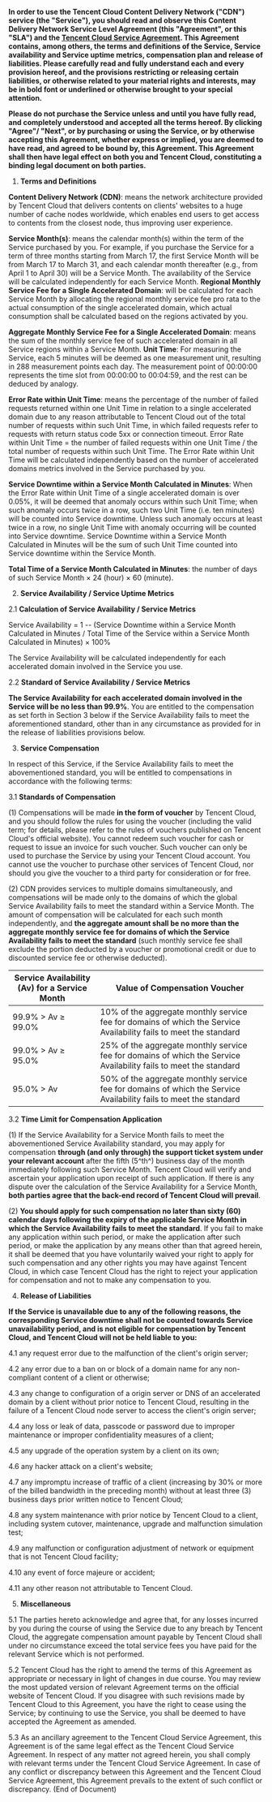 **In order to use the Tencent Cloud Content Delivery Network ("CDN") service (the "Service"), you should read and observe this Content Delivery Network Service Level Agreement (this "Agreement", or this "SLA") and the [Tencent Cloud Service Agreement](https://intl.cloud.tencent.com/document/product/301/9248). This Agreement contains, among others, the terms and definitions of the Service, Service availability and Service uptime metrics, compensation plan and release of liabilities. Please carefully read and fully understand each and every provision hereof, and the provisions restricting or releasing certain liabilities, or otherwise related to your material rights and interests, may be in bold font or underlined or otherwise brought to your special attention.**

**Please do not purchase the Service unless and until you have fully read, and completely understood and accepted all the terms hereof. By clicking "Agree"/ "Next", or by purchasing or using the Service, or by otherwise accepting this Agreement, whether express or implied, you are deemed to have read, and agreed to be bound by, this Agreement. This Agreement shall then have legal effect on both you and Tencent Cloud, constituting a binding legal document on both parties.**

1.  **Terms and Definitions**

**Content Delivery Network (CDN)**: means the network architecture provided by Tencent Cloud that delivers contents on clients' websites to a huge number of cache nodes worldwide, which enables end users to get access to contents from the closest node, thus improving user experience.

**Service Month(s)**: means the calendar month(s) within the term of the Service purchased by you. For example, if you purchase the Service for a term of three months starting from March 17, the first Service Month will be from March 17 to March 31, and each calendar month thereafter (e.g., from April 1 to April 30) will be a Service Month. The availability of the Service will be calculated independently for each Service Month. **Regional Monthly Service Fee for a Single Accelerated Domain**: will be calculated for each Service Month by allocating the regional monthly service fee pro rata to the actual consumption of the single accelerated domain, which actual consumption shall be calculated based on the regions activated by you.

**Aggregate Monthly Service Fee for a Single Accelerated Domain**: means the sum of the monthly service fee of such accelerated domain in all Service regions within a Service Month.
**Unit Time**: For measuring the Service, each 5 minutes will be deemed as one measurement unit, resulting in 288 measurement points each day. The measurement point of 00:00:00 represents the time slot from 00:00:00 to 00:04:59, and the rest can be deduced by analogy.

**Error Rate within Unit Time**: means the percentage of the number of failed requests returned within one Unit Time in relation to a single accelerated domain due to any reason attributable to Tencent Cloud out of the total number of requests within such Unit Time, in which failed requests refer to requests with return status code 5xx or connection timeout. Error Rate within Unit Time = the number of failed requests within one Unit Time / the total number of requests within such Unit Time. The Error Rate within Unit Time will be calculated independently based on the number of accelerated domains metrics involved in the Service purchased by you.

**Service Downtime within a Service Month Calculated in Minutes**: When the Error Rate within Unit Time of a single accelerated domain is over 0.05%, it will be deemed that anomaly occurs within such Unit Time; when such anomaly occurs twice in a row, such two Unit Time (i.e. ten minutes) will be counted into Service downtime. Unless such anomaly occurs at least twice in a row, no single Unit Time with anomaly occurring will be counted into Service downtime. Service Downtime within a Service Month Calculated in Minutes will be the sum of such Unit Time counted into Service downtime within the Service Month.

**Total Time of a Service Month Calculated in Minutes**: the number of days of such Service Month × 24 (hour) × 60 (minute).

2.  **Service Availability / Service Uptime Metrics**

2.1  **Calculation of Service Availability / Service Metrics**

Service Availability = 1 -- (Service Downtime within a Service Month Calculated in Minutes / Total Time of the Service within a Service Month Calculated in Minutes) × 100%

The Service Availability will be calculated independently for each accelerated domain involved in the Service you use.

2.2  **Standard of Service Availability / Service Metrics**

**The Service Availability for each accelerated domain involved in the Service will be** **no less than 99.9%**. You are entitled to the compensation as set forth in Section 3 below if the Service Availability fails to meet the aforementioned standard, other than in any circumstance as provided for in the release of liabilities provisions below.

3.  **Service Compensation**

In respect of this Service, if the Service Availability fails to meet the abovementioned standard, you will be entitled to compensations in accordance with the following terms:

3.1  **Standards of Compensation**

(1) Compensations will be made **in the form of voucher** by Tencent Cloud, and you should follow the rules for using the voucher (including the valid term; for details, please refer to the rules of vouchers published on Tencent Cloud's official website). You cannot redeem such voucher for cash or request to issue an invoice for such voucher. Such voucher can only be used to purchase the Service by using your Tencent Cloud account. You cannot use the voucher to purchase other services of Tencent Cloud, nor should you give the voucher to a third party for consideration or for free.

(2) CDN provides services to multiple domains simultaneously, and compensations will be made only to the domains of which the global Service Availability fails to meet the standard within a Service Month. The amount of compensation will be calculated for each such month independently, and **the aggregate amount shall be no more than the aggregate monthly service fee for domains of which the Service Availability fails to meet the standard** (such monthly service fee shall exclude the portion deducted by a voucher or promotional credit or due to discounted service fee or otherwise deducted).

|**Service Availability (Av) for a Service Month**|   **Value of Compensation Voucher**|
|-|-|
|99.9% \> Av ≥ 99.0% |                                10% of the aggregate monthly service fee for domains of which the Service Availability fails to meet the standard|
|99.0% \> Av ≥ 95.0%|                                 25% of the aggregate monthly service fee for domains of which the Service Availability fails to meet the standard|
|95.0% \> Av |                                        50% of the aggregate monthly service fee for domains of which the Service Availability fails to meet the standard|

3.2  **Time Limit for Compensation Application**

(1) If the Service Availability for a Service Month fails to meet the abovementioned Service Availability standard, you may apply for compensation **through (and only through) the support ticket system under your relevant account** after the fifth (5^th^) business day of the month immediately following such Service Month. Tencent Cloud will verify and ascertain your application upon receipt of such application. If there is any dispute over the calculation of the Service Availability for a Service Month, **both parties agree that the back-end record of Tencent Cloud will prevail**.

(2) **You should apply for such compensation no later than sixty (60) calendar days following the expiry of the applicable Service Month in which the Service Availability fails to meet the standard**. If you fail to make any application within such period, or make the application after such period, or make the application by any means other than that agreed herein, it shall be deemed that you have voluntarily waived your right to apply for such compensation and any other rights you may have against Tencent Cloud, in which case Tencent Cloud has the right to reject your application for compensation and not to make any compensation to you.

4.  **Release of Liabilities**

**If the Service is unavailable due to any of the following reasons, the corresponding Service downtime shall not be counted towards Service unavailability period, and is not eligible for compensation by Tencent Cloud, and Tencent Cloud will not be held liable to you:**

4.1  any request error due to the malfunction of the client's origin server;

4.2  any error due to a ban on or block of a domain name for any non-compliant content of a client or otherwise;

4.3  any change to configuration of a origin server or DNS of an accelerated domain by a client without prior notice to Tencent Cloud, resulting in the failure of a Tencent Cloud node server to access the client's origin server;

4.4  any loss or leak of data, passcode or password due to improper maintenance or improper confidentiality measures of a client;

4.5  any upgrade of the operation system by a client on its own;

4.6  any hacker attack on a client's website;

4.7  any impromptu increase of traffic of a client (increasing by 30% or more of the billed bandwidth in the preceding month) without at least three (3) business days prior written notice to Tencent Cloud;

4.8  any system maintenance with prior notice by Tencent Cloud to a client, including system cutover, maintenance, upgrade and malfunction simulation test;

4.9  any malfunction or configuration adjustment of network or equipment that is not Tencent Cloud facility;

4.10  any event of force majeure or accident;

4.11  any other reason not attributable to Tencent Cloud.

5.  **Miscellaneous**

5.1  The parties hereto acknowledge and agree that, for any losses incurred by you during the course of using the Service due to any breach by Tencent Cloud, the aggregate compensation amount payable by Tencent Cloud shall under no circumstance exceed the total service fees you have paid for the relevant Service which is not performed.

5.2  Tencent Cloud has the right to amend the terms of this Agreement as appropriate or necessary in light of changes in due course. You may review the most updated version of relevant Agreement terms on the official website of Tencent Cloud. If you disagree with such revisions made by Tencent Cloud to this Agreement, you have the right to cease using the Service; by continuing to use the Service, you shall be deemed to have accepted the Agreement as amended.

5.3  As an ancillary agreement to the Tencent Cloud Service Agreement, this Agreement is of the same legal effect as the Tencent Cloud Service Agreement. In respect of any matter not agreed herein, you shall comply with relevant terms under the Tencent Cloud Service Agreement. In case of any conflict or discrepancy between this Agreement and the Tencent Cloud Service Agreement, this Agreement prevails to the extent of such conflict or discrepancy. (End of Document)